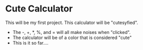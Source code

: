 <h1>Cute Calculator</h1>

<p>This will be my first project. This calculator will be "cutesyfied".
  <ul>
    <li>The -, +, *, %, and = will all make noises when "clicked".</li>
    <li>The calculator will be of a color that is considered "cute"</li>
    <li>This is it so far....</li<>
  </ul>
</p>
